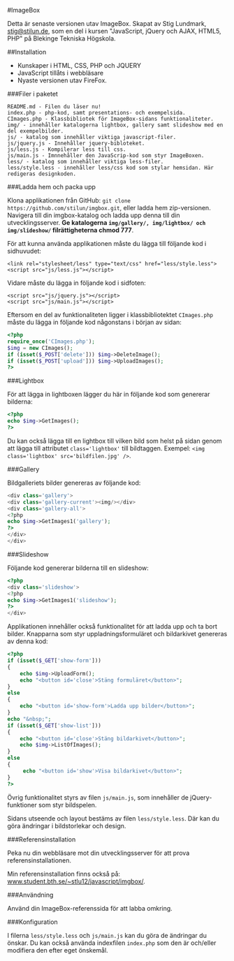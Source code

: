 #ImageBox

Detta är senaste versionen utav ImageBox. Skapat av Stig Lundmark, stig@stilun.de, 
som en del i kursen "JavaScript, jQuery och AJAX, HTML5, PHP" på Blekinge Tekniska Högskola.

##Installation

* Kunskaper i HTML, CSS, PHP och JQUERY
* JavaScript tillåts i webbläsare
* Nyaste versionen utav FireFox.

###Filer i paketet
```
README.md - Filen du läser nu!
index.php - php-kod, samt presentations- och exempelsida.
CImages.php - Klassbibliotek för ImageBox-sidans funktionaliteter.
img/ - innehåller katalogerna lightbox, gallery samt slideshow med en del exempelbilder.
js/ - katalog som innehåller viktiga javascript-filer.
js/jquery.js - Innehåller jquery-bibloteket.
js/less.js - Kompilerar less till css.
js/main.js - Imnnehåller den JavaScrip-kod som styr ImageBoxen.
less/ - katalog som innehåller viktiga less-filer.
less/style.less - innehåller less/css kod som stylar hemsidan. Här redigeras designkoden.
```
###Ladda hem och packa upp

Klona applikationen från GitHub: `git clone https://github.com/stilun/imgbox.git`, eller ladda hem zip-versionen. 
Navigera till din imgbox-katalog och ladda upp denna till din utvecklingsserver. 
__Ge katalogerna `img/gallery/, img/lightbox/ och img/slideshow/` filrättigheterna chmod 777__.

För att kunna använda applikationen måste du lägga till följande kod i sidhuvudet:
```
<link rel="stylesheet/less" type="text/css" href="less/style.less">
<script src="js/less.js"></script>
```
Vidare måste du lägga in följande kod i sidfoten:
```
<script src="js/jquery.js"></script>
<script src="js/main.js"></script>
```
Eftersom en del av funktionaliteten ligger i klassbibliotektet `CImages.php` måste du lägga in följande kod någonstans i början av sidan:
```PHP
<?php
require_once('CImages.php');
$img = new CImages();
if (isset($_POST['delete'])) $img->DeleteImage();
if (isset($_POST['upload'])) $img->UploadImages();
?>
```

###Lightbox

För att lägga in lightboxen lägger du här in följande kod som genererar bilderna:
```PHP
<?php 
echo $img->GetImages();
?>
```
Du kan också lägga till en lightbox till vilken bild som helst på sidan genom att lägga till attributet `class='lightbox'` till bildtaggen.
Exempel: `<img class='lightbox' src='bildfilen.jpg' />`. 

###Gallery

Bildgalleriets bilder genereras av följande kod:
```PHP
<div class='gallery'>
<div class='gallery-current'><img/></div>
<div class='gallery-all'>
<?php
echo $img->GetImages1('gallery');
?>
</div>
</div>
```
###Slideshow

Följande kod genererar bilderna till en slideshow:
```PHP
<?php
<div class='slideshow'>
<?php 
echo $img->GetImages1('slideshow');
?>
</div>
```
Applikationen innehåller också funktionalitet för att ladda upp och ta bort bilder.
Knapparna som styr uppladningsformuläret och bildarkivet genereras av denna kod: 
```PHP
<?php
if (isset($_GET['show-form']))
{
	echo $img->UploadForm();
	echo "<button id='close'>Stäng formuläret</button>";
}
else
{
	echo "<button id='show-form'>Ladda upp bilder</button>";
}
echo "&nbsp;";
if (isset($_GET['show-list']))
{
	echo "<button id='close'>Stäng bildarkivet</button>";
	echo $img->ListOfImages();
}
else
{
	 echo "<button id='show'>Visa bildarkivet</button>";
}
?>
```
Övrig funktionalitet styrs av filen `js/main.js`, som innehåller de jQuery-funktioner som styr bildspelen. 

Sidans utseende och layout bestäms av filen `less/style.less`. Där kan du göra ändringar i bildstorlekar och design.

###Referensinstallation

Peka nu din webbläsare mot din utvecklingsserver för att prova referensinstallationen.

Min referensinstallation finns också på: <a href="http://www.student.bth.se/~stlu12/javascript/imgbox/" target="_blank">www.student.bth.se/~stlu12/javascript/imgbox/</a>.

###Användning

Använd din ImageBox-referenssida för att labba omkring.

###Konfiguration

I filerna `less/style.less` och `js/main.js` kan du göra de ändringar du önskar. 
Du kan också använda indexfilen `index.php` som den är och/eller modifiera den efter eget önskemål.
